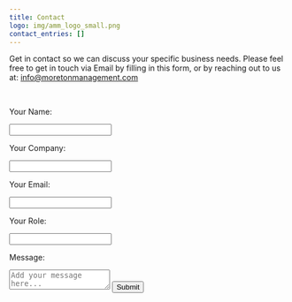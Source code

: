 ```yaml
---
title: Contact
logo: img/amm_logo_small.png
contact_entries: []
---
```

Get in contact so we can discuss your specific business needs. Please feel free to get in touch via Email by filling in this form, or by reaching out to us at: info@moretonmanagement.com



<br>

<form action="mailto:info@moretonmanagement.com" method="POST" enctype="text/plain" name="EmailForm" data-netlify="true">

<label for="name" style="position:inherit">Your Name:</label><br>

<input type="text" id="name" name="name" required><br>



<label for="company" style="position:inherit">Your Company:</label><br>

<input type="text" id="company" name="company"><br>



<label for="company" style="position:inherit">Your Email:</label><br>

<input type="email" id="email" name="email" required><br>



<label for="role" style="position:inherit">Your Role:</label><br>

<input type="text" id="role" name="role" required><br>



<label for="MessageComment" style="position:inherit">Message:</label><br>

<textarea id=”MessageComment” col=50 row=10 placeholder="Add your message here..."></textarea>



<input type="submit" style="cursor:pointer" value="Submit">

</form>
